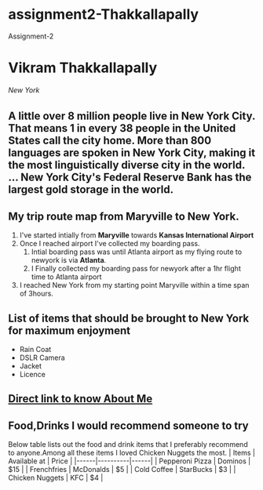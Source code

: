 # assignment2-Thakkallapally
Assignment-2
# Vikram Thakkallapally
###### New York
A little over **8 million people** live in **New York City**. That means 1 in every 38 people in the United States call the city home. More than 800 languages are spoken in New York City, making it the most linguistically diverse city in the world. ... New York City's **Federal Reserve Bank** has the **largest gold storage in the world**.
---
## My trip route map from Maryville to New York.
1. I've started intially from **Maryville** towards **Kansas International Airport**
2. Once I reached airport I've collected my boarding pass.
    1. Intial boarding pass was until Atlanta airport as my flying route to newyork is via **Atlanta**.
    2. I Finally collected my boarding pass for newyork after a 1hr flight time to Atlanta airport 
3. I reached New York from my starting point Maryville within a time span of 3hours.

## List of items that should be brought to New York for maximum enjoyment

* Rain Coat
* DSLR Camera
* Jacket
* Licence

[Direct link to know About Me](./AboutMe.md)
---
## Food,Drinks I would recommend someone to try
Below table lists out the food and drink items that I preferably recommend to anyone.Among all these items I loved Chicken Nuggets the most.
| Items | Available at | Price |
|------|----------|------|
| Pepperoni Pizza | Dominos | $15 |
| Frenchfries | McDonalds | $5 |
| Cold Coffee | StarBucks | $3 |
| Chicken Nuggets | KFC | $4 |